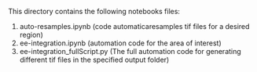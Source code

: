 This directory contains the following notebooks files:
1) auto-resamples.ipynb (code automaticaresamples tif files for a desired region)
2) ee-integration.ipynb (automation code for the area of interest)
3) ee-integration_fullScript.py (The full automation code for generating different tif files in the specified output folder)
